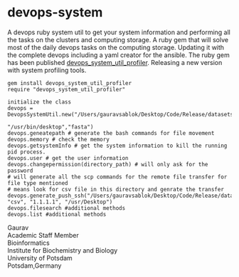 # devops-system
A devops ruby system util to get your system information and performing all the tasks on the clusters and computing storage. A ruby gem that will solve most of the daily devops tasks on the computing storage. Updating it with the complete devops including a yaml creator for the ansible. The ruby gem has been published [devops_system_util_profiler](https://rubygems.org/gems/devops_system_util_profiler). Releasing a new version with system profiling tools. 

```
gem install devops_system_util_profiler
require "devops_system_util_profiler"
```
```
initialize the class
devops = DevopsSystemUtil.new("/Users/gauravsablok/Desktop/Code/Release/datasets",
                                                          "/usr/bin/desktop","fasta")
devops.geneatepath # generate the bash commands for file movement
devops.memory # check the memory
devops.getsystemInfo # get the system information to kill the running pid process.
devops.user # get the user information
devops.changepermission(directory_path) # will only ask for the password
# will generate all the scp commands for the remote file transfer for file type mentioned
# means look for csv file in this directory and genrate the transfer
devops.generate_push_ssh("/Users/gauravsablok/Desktop/Code/Release/datasets", "csv", "1.1.1.1", "/usr/Desktop") 
devops.filesearch #additional methods
devops.list #additional methods
```
Gaurav \
Academic Staff Member \
Bioinformatics \
Institute for Biochemistry and Biology \
University of Potsdam \
Potsdam,Germany 
